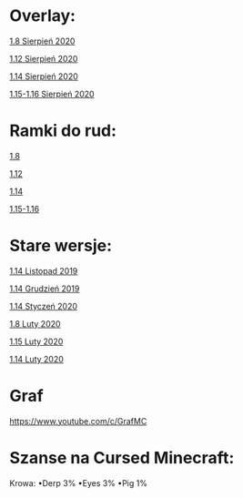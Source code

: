 # Overlay:
<a href="https://github.com/MastaNub/paczka/raw/master/%C2%A7bOverlay%20Grafa%20%C2%A7a1.8%20%C2%A7fSierpie%C5%84%202020.zip">1.8 Sierpień 2020</a>

<a href="https://github.com/MastaNub/paczka/raw/master/%C2%A7bOverlay%20Grafa%20%C2%A7a1.12%20%C2%A7fSierpie%C5%84%202020.zip">1.12 Sierpień 2020</a>

<a href="https://github.com/MastaNub/paczka/raw/master/%C2%A7bOverlay%20Grafa%20%C2%A7a1.14%20%C2%A7fSierpie%C5%84%202020.zip">1.14 Sierpień 2020</a>

<a href="https://github.com/MastaNub/paczka/raw/master/%C2%A7bOverlay%20Grafa%20%C2%A7a1.15-1.16%20%C2%A7fSierpie%C5%84%202020.zip">1.15-1.16 Sierpień 2020</a>




# Ramki do rud:
<a href="https://github.com/MastaNub/paczka/raw/master/%C2%A7bRamki%20do%20rud%20%C2%A7a1.8.zip">1.8</a>

<a href="https://github.com/MastaNub/paczka/raw/master/%C2%A7bRamki%20do%20rud%20%C2%A7a1.12.zip">1.12</a>

<a href="https://github.com/MastaNub/paczka/raw/master/%C2%A7bRamki%20do%20rud%20%20%C2%A7a1.14.zip">1.14</a>

<a href="https://github.com/MastaNub/paczka/raw/master/%C2%A7bRamki%20do%20rud%20%C2%A7a1.15-1.16.zip">1.15-1.16</a>




# Stare wersje:

<a href="https://github.com/MastaNub/paczka/raw/master/Old/%C2%A76Overlay%20Grafa%20%C2%A7a1.14.4%20%C2%A7fListopad%202019.zip">1.14 Listopad 2019</a>

<a href="https://github.com/MastaNub/paczka/raw/master/Old/%C2%A76Overlay%20Grafa%20%C2%A7a1.14.4%20%C2%A7fGrudzien%202019.zip">1.14 Grudzień 2019</a>

<a href="https://github.com/MastaNub/paczka/raw/master/Old/%C2%A76Overlay%20Grafa%20%C2%A7a1.14.4%20%C2%A7fStyczen%202020.zip">1.14 Styczeń 2020</a>

<a href="https://github.com/MastaNub/paczka/raw/master/Old/%C2%A7dOverlay%20Grafa%20%C2%A7a1.6-8%20%C2%A7fLuty%202020.zip">1.8 Luty 2020</a>

<a href="https://github.com/MastaNub/paczka/raw/master/Old/%C2%A7dOverlay%20Grafa%20%C2%A7a1.15%20%C2%A7fLuty%202020.zip">1.15 Luty 2020</a>

<a href="https://github.com/MastaNub/paczka/raw/master/Old/%C2%A7dOverlay%20Grafa%20%C2%A7a1.13-14%20%C2%A7fLuty%202020.zip">1.14 Luty 2020</a>






# Graf
https://www.youtube.com/c/GrafMC





# Szanse na Cursed Minecraft:
Krowa:
•Derp 3%
•Eyes 3%
•Pig 1%



